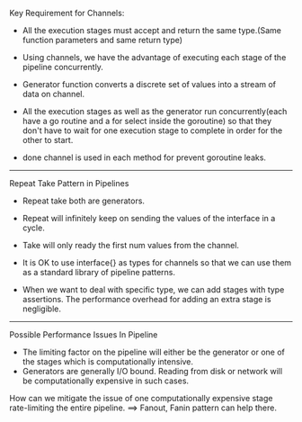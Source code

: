 Key Requirement for Channels:

* All the execution stages must accept and return the same type.(Same function parameters and same return type)
* Using channels, we have the advantage of executing each stage of the pipeline concurrently.
* Generator function converts a discrete set of values into a stream of data on channel.

* All the execution stages as well as the generator run concurrently(each have a go routine and a for select inside the goroutine) so that they don't have to wait for one execution stage to complete in order for the other to start.

* done channel is used in each method for prevent goroutine leaks.

***************************************************************************************

Repeat Take Pattern in Pipelines
* Repeat take both are generators.
* Repeat will infinitely keep on sending the values of the interface in a cycle.
* Take will only ready the first num values from the channel.

* It is OK to use interface{} as types for channels so that we can use them as a standard library of pipeline patterns.

* When we want to deal with specific type, we can add stages with type assertions. The performance overhead for adding an extra stage is negligible.

************************************************************************************

Possible Performance Issues In Pipeline
* The limiting factor on the pipeline will either be the generator or one of the stages which is computationally intensive.
* Generators are generally I/O bound. Reading from disk or network will be computationally expensive in such cases.

How can we mitigate the issue of one computationally expensive stage rate-limiting the entire pipeline. ==> Fanout, Fanin pattern can help there.
